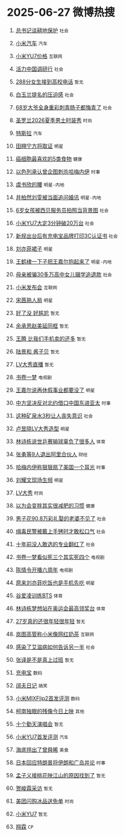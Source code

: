 # 2025-06-27 微博热搜 
1. [总书记谈耕地保护](https://m.weibo.cn/search?containerid=100103type%3D1%26t%3D10%26q%3D%23%E6%80%BB%E4%B9%A6%E8%AE%B0%E8%B0%88%E8%80%95%E5%9C%B0%E4%BF%9D%E6%8A%A4%23&stream_entry_id=51&isnewpage=1&extparam=seat%3D1%26cate%3D10103%26pos%3D0%26filter_type%3Drealtimehot%26q%3D%2523%25E6%2580%25BB%25E4%25B9%25A6%25E8%25AE%25B0%25E8%25B0%2588%25E8%2580%2595%25E5%259C%25B0%25E4%25BF%259D%25E6%258A%25A4%2523%26c_type%3D51%26stream_entry_id%3D51%26dgr%3D0%26display_time%3D1750954885%26pre_seqid%3D17509548854770160427858) `社会` 

2. [小米汽车](https://m.weibo.cn/search?containerid=100103type%3D1%26t%3D10%26q%3D%E5%B0%8F%E7%B1%B3%E6%B1%BD%E8%BD%A6&stream_entry_id=31&isnewpage=1&extparam=seat%3D1%26cate%3D5001%26stream_entry_id%3D31%26realpos%3D1%26band_rank%3D1%26pos%3D0%26c_type%3D31%26filter_type%3Drealtimehot%26q%3D%25E5%25B0%258F%25E7%25B1%25B3%25E6%25B1%25BD%25E8%25BD%25A6%26dgr%3D0%26flag%3D16%26lcate%3D5001%26display_time%3D1750954885%26pre_seqid%3D17509548854770160427858) `汽车` 

3. [小米YU7价格](https://m.weibo.cn/search?containerid=100103type%3D1%26t%3D10%26q%3D%E5%B0%8F%E7%B1%B3YU7%E4%BB%B7%E6%A0%BC&stream_entry_id=31&isnewpage=1&extparam=seat%3D1%26cate%3D5001%26stream_entry_id%3D31%26realpos%3D2%26band_rank%3D2%26pos%3D1%26c_type%3D31%26filter_type%3Drealtimehot%26q%3D%25E5%25B0%258F%25E7%25B1%25B3YU7%25E4%25BB%25B7%25E6%25A0%25BC%26dgr%3D0%26flag%3D0%26lcate%3D5001%26display_time%3D1750954885%26pre_seqid%3D17509548854770160427858) `互联网` 

4. [活力中国调研行](https://m.weibo.cn/search?containerid=100103type%3D1%26t%3D10%26q%3D%23%E6%B4%BB%E5%8A%9B%E4%B8%AD%E5%9B%BD%E8%B0%83%E7%A0%94%E8%A1%8C%23&stream_entry_id=31&isnewpage=1&extparam=seat%3D1%26cate%3D5001%26stream_entry_id%3D31%26realpos%3D3%26band_rank%3D3%26pos%3D2%26c_type%3D31%26filter_type%3Drealtimehot%26q%3D%2523%25E6%25B4%25BB%25E5%258A%259B%25E4%25B8%25AD%25E5%259B%25BD%25E8%25B0%2583%25E7%25A0%2594%25E8%25A1%258C%2523%26dgr%3D0%26flag%3D0%26lcate%3D5001%26display_time%3D1750954885%26pre_seqid%3D17509548854770160427858) `社会` 

5. [288分女生接到高校电话](https://m.weibo.cn/search?containerid=100103type%3D1%26t%3D10%26q%3D%23288%E5%88%86%E5%A5%B3%E7%94%9F%E6%8E%A5%E5%88%B0%E9%AB%98%E6%A0%A1%E7%94%B5%E8%AF%9D%23&stream_entry_id=31&isnewpage=1&extparam=seat%3D1%26cate%3D5001%26stream_entry_id%3D31%26realpos%3D4%26band_rank%3D4%26pos%3D3%26c_type%3D31%26filter_type%3Drealtimehot%26q%3D%2523288%25E5%2588%2586%25E5%25A5%25B3%25E7%2594%259F%25E6%258E%25A5%25E5%2588%25B0%25E9%25AB%2598%25E6%25A0%25A1%25E7%2594%25B5%25E8%25AF%259D%2523%26dgr%3D0%26flag%3D0%26lcate%3D5001%26display_time%3D1750954885%26pre_seqid%3D17509548854770160427858) `暂无` 

6. [白玉兰提名的压迫感](https://m.weibo.cn/search?containerid=100103type%3D1%26t%3D10%26q%3D%23%E7%99%BD%E7%8E%89%E5%85%B0%E6%8F%90%E5%90%8D%E7%9A%84%E5%8E%8B%E8%BF%AB%E6%84%9F%23&stream_entry_id=31&isnewpage=1&extparam=seat%3D1%26cate%3D5001%26stream_entry_id%3D31%26realpos%3D5%26band_rank%3D5%26pos%3D4%26c_type%3D31%26filter_type%3Drealtimehot%26q%3D%2523%25E7%2599%25BD%25E7%258E%2589%25E5%2585%25B0%25E6%258F%2590%25E5%2590%258D%25E7%259A%2584%25E5%258E%258B%25E8%25BF%25AB%25E6%2584%259F%2523%26dgr%3D0%26flag%3D1%26lcate%3D5001%26display_time%3D1750954885%26pre_seqid%3D17509548854770160427858) `社会` 

7. [68岁大爷全身重彩刺青肠子都悔青了](https://m.weibo.cn/search?containerid=100103type%3D1%26t%3D10%26q%3D%2368%E5%B2%81%E5%A4%A7%E7%88%B7%E5%85%A8%E8%BA%AB%E9%87%8D%E5%BD%A9%E5%88%BA%E9%9D%92%E8%82%A0%E5%AD%90%E9%83%BD%E6%82%94%E9%9D%92%E4%BA%86%23&stream_entry_id=31&isnewpage=1&extparam=seat%3D1%26cate%3D5001%26stream_entry_id%3D31%26realpos%3D6%26band_rank%3D6%26pos%3D5%26c_type%3D31%26filter_type%3Drealtimehot%26q%3D%252368%25E5%25B2%2581%25E5%25A4%25A7%25E7%2588%25B7%25E5%2585%25A8%25E8%25BA%25AB%25E9%2587%258D%25E5%25BD%25A9%25E5%2588%25BA%25E9%259D%2592%25E8%2582%25A0%25E5%25AD%2590%25E9%2583%25BD%25E6%2582%2594%25E9%259D%2592%25E4%25BA%2586%2523%26dgr%3D0%26flag%3D1%26lcate%3D5001%26display_time%3D1750954885%26pre_seqid%3D17509548854770160427858) `社会` 

8. [圣罗兰2026夏季男士时装秀](https://m.weibo.cn/search?containerid=100103type%3D1%26t%3D296%26q%3D%23%E6%B2%B7%E9%92%B8%E5%9C%A3%E7%AE%A9%E9%98%91%23&hide_search_bar=1&replace_title=+) `时尚` 

9. [特斯拉](https://m.weibo.cn/search?containerid=100103type%3D1%26t%3D10%26q%3D%E7%89%B9%E6%96%AF%E6%8B%89&stream_entry_id=31&isnewpage=1&extparam=seat%3D1%26cate%3D5001%26stream_entry_id%3D31%26realpos%3D7%26band_rank%3D7%26pos%3D7%26c_type%3D31%26filter_type%3Drealtimehot%26q%3D%25E7%2589%25B9%25E6%2596%25AF%25E6%258B%2589%26dgr%3D0%26flag%3D2%26lcate%3D5001%26display_time%3D1750954885%26pre_seqid%3D17509548854770160427858) `汽车` 

10. [田栩宁方将取证](https://m.weibo.cn/search?containerid=100103type%3D1%26t%3D10%26q%3D%23%E7%94%B0%E6%A0%A9%E5%AE%81%E6%96%B9%E5%B0%86%E5%8F%96%E8%AF%81%23&stream_entry_id=31&isnewpage=1&extparam=seat%3D1%26cate%3D5001%26stream_entry_id%3D31%26realpos%3D8%26band_rank%3D8%26pos%3D8%26c_type%3D31%26filter_type%3Drealtimehot%26q%3D%2523%25E7%2594%25B0%25E6%25A0%25A9%25E5%25AE%2581%25E6%2596%25B9%25E5%25B0%2586%25E5%258F%2596%25E8%25AF%2581%2523%26dgr%3D0%26flag%3D16%26lcate%3D5001%26display_time%3D1750954885%26pre_seqid%3D17509548854770160427858) `明星` 

11. [癌细胞最喜欢的5类食物](https://m.weibo.cn/search?containerid=100103type%3D1%26t%3D10%26q%3D%23%E7%99%8C%E7%BB%86%E8%83%9E%E6%9C%80%E5%96%9C%E6%AC%A2%E7%9A%845%E7%B1%BB%E9%A3%9F%E7%89%A9%23&stream_entry_id=31&isnewpage=1&extparam=seat%3D1%26cate%3D5001%26stream_entry_id%3D31%26realpos%3D9%26band_rank%3D9%26pos%3D9%26c_type%3D31%26filter_type%3Drealtimehot%26q%3D%2523%25E7%2599%258C%25E7%25BB%2586%25E8%2583%259E%25E6%259C%2580%25E5%2596%259C%25E6%25AC%25A2%25E7%259A%25845%25E7%25B1%25BB%25E9%25A3%259F%25E7%2589%25A9%2523%26dgr%3D0%26flag%3D0%26lcate%3D5001%26display_time%3D1750954885%26pre_seqid%3D17509548854770160427858) `健康` 

12. [以色列承认曾企图刺杀哈梅内伊](https://m.weibo.cn/search?containerid=100103type%3D1%26t%3D10%26q%3D%23%E4%BB%A5%E8%89%B2%E5%88%97%E6%89%BF%E8%AE%A4%E6%9B%BE%E4%BC%81%E5%9B%BE%E5%88%BA%E6%9D%80%E5%93%88%E6%A2%85%E5%86%85%E4%BC%8A%23&stream_entry_id=31&isnewpage=1&extparam=seat%3D1%26cate%3D5001%26stream_entry_id%3D31%26realpos%3D10%26band_rank%3D10%26pos%3D10%26c_type%3D31%26filter_type%3Drealtimehot%26q%3D%2523%25E4%25BB%25A5%25E8%2589%25B2%25E5%2588%2597%25E6%2589%25BF%25E8%25AE%25A4%25E6%259B%25BE%25E4%25BC%2581%25E5%259B%25BE%25E5%2588%25BA%25E6%259D%2580%25E5%2593%2588%25E6%25A2%2585%25E5%2586%2585%25E4%25BC%258A%2523%26dgr%3D0%26flag%3D1%26lcate%3D5001%26display_time%3D1750954885%26pre_seqid%3D17509548854770160427858) `时事` 

13. [虞书欣的腰](https://m.weibo.cn/search?containerid=100103type%3D1%26t%3D10%26q%3D%E8%99%9E%E4%B9%A6%E6%AC%A3%E7%9A%84%E8%85%B0&stream_entry_id=31&isnewpage=1&extparam=seat%3D1%26cate%3D5001%26stream_entry_id%3D31%26realpos%3D11%26band_rank%3D11%26pos%3D11%26c_type%3D31%26filter_type%3Drealtimehot%26q%3D%25E8%2599%259E%25E4%25B9%25A6%25E6%25AC%25A3%25E7%259A%2584%25E8%2585%25B0%26dgr%3D0%26flag%3D2%26lcate%3D5001%26display_time%3D1750954885%26pre_seqid%3D17509548854770160427858) `明星-内地` 

14. [井柏然刘雯被当面追问婚讯](https://m.weibo.cn/search?containerid=100103type%3D1%26t%3D10%26q%3D%23%E4%BA%95%E6%9F%8F%E7%84%B6%E5%88%98%E9%9B%AF%E8%A2%AB%E5%BD%93%E9%9D%A2%E8%BF%BD%E9%97%AE%E5%A9%9A%E8%AE%AF%23&stream_entry_id=31&isnewpage=1&extparam=seat%3D1%26cate%3D5001%26stream_entry_id%3D31%26realpos%3D12%26band_rank%3D12%26pos%3D12%26c_type%3D31%26filter_type%3Drealtimehot%26q%3D%2523%25E4%25BA%2595%25E6%259F%258F%25E7%2584%25B6%25E5%2588%2598%25E9%259B%25AF%25E8%25A2%25AB%25E5%25BD%2593%25E9%259D%25A2%25E8%25BF%25BD%25E9%2597%25AE%25E5%25A9%259A%25E8%25AE%25AF%2523%26dgr%3D0%26flag%3D1%26lcate%3D5001%26display_time%3D1750954885%26pre_seqid%3D17509548854770160427858) `明星-内地` 

15. [6岁女孩被西贝服务员拍照当背景图](https://m.weibo.cn/search?containerid=100103type%3D1%26t%3D10%26q%3D%236%E5%B2%81%E5%A5%B3%E5%AD%A9%E8%A2%AB%E8%A5%BF%E8%B4%9D%E6%9C%8D%E5%8A%A1%E5%91%98%E6%8B%8D%E7%85%A7%E5%BD%93%E8%83%8C%E6%99%AF%E5%9B%BE%23&stream_entry_id=31&isnewpage=1&extparam=seat%3D1%26cate%3D5001%26stream_entry_id%3D31%26realpos%3D13%26band_rank%3D13%26pos%3D13%26c_type%3D31%26filter_type%3Drealtimehot%26q%3D%25236%25E5%25B2%2581%25E5%25A5%25B3%25E5%25AD%25A9%25E8%25A2%25AB%25E8%25A5%25BF%25E8%25B4%259D%25E6%259C%258D%25E5%258A%25A1%25E5%2591%2598%25E6%258B%258D%25E7%2585%25A7%25E5%25BD%2593%25E8%2583%258C%25E6%2599%25AF%25E5%259B%25BE%2523%26dgr%3D0%26flag%3D1%26lcate%3D5001%26display_time%3D1750954885%26pre_seqid%3D17509548854770160427858) `社会` 

16. [小米YU7大定3分钟破20万台](https://m.weibo.cn/search?containerid=100103type%3D1%26t%3D10%26q%3D%23%E5%B0%8F%E7%B1%B3YU7%E5%A4%A7%E5%AE%9A3%E5%88%86%E9%92%9F%E7%A0%B420%E4%B8%87%E5%8F%B0%23&stream_entry_id=31&isnewpage=1&extparam=seat%3D1%26cate%3D5001%26stream_entry_id%3D31%26realpos%3D14%26band_rank%3D14%26pos%3D14%26c_type%3D31%26filter_type%3Drealtimehot%26q%3D%2523%25E5%25B0%258F%25E7%25B1%25B3YU7%25E5%25A4%25A7%25E5%25AE%259A3%25E5%2588%2586%25E9%2592%259F%25E7%25A0%25B420%25E4%25B8%2587%25E5%258F%25B0%2523%26dgr%3D0%26flag%3D1%26lcate%3D5001%26display_time%3D1750954885%26pre_seqid%3D17509548854770160427858) `社会` 

17. [新规出台后有充电宝品牌打印3C认证书](https://m.weibo.cn/search?containerid=100103type%3D1%26t%3D10%26q%3D%23%E6%96%B0%E8%A7%84%E5%87%BA%E5%8F%B0%E5%90%8E%E6%9C%89%E5%85%85%E7%94%B5%E5%AE%9D%E5%93%81%E7%89%8C%E6%89%93%E5%8D%B03C%E8%AE%A4%E8%AF%81%E4%B9%A6%23&stream_entry_id=31&isnewpage=1&extparam=seat%3D1%26cate%3D5001%26stream_entry_id%3D31%26realpos%3D15%26band_rank%3D15%26pos%3D15%26c_type%3D31%26filter_type%3Drealtimehot%26q%3D%2523%25E6%2596%25B0%25E8%25A7%2584%25E5%2587%25BA%25E5%258F%25B0%25E5%2590%258E%25E6%259C%2589%25E5%2585%2585%25E7%2594%25B5%25E5%25AE%259D%25E5%2593%2581%25E7%2589%258C%25E6%2589%2593%25E5%258D%25B03C%25E8%25AE%25A4%25E8%25AF%2581%25E4%25B9%25A6%2523%26dgr%3D0%26flag%3D1%26lcate%3D5001%26display_time%3D1750954885%26pre_seqid%3D17509548854770160427858) `社会` 

18. [刘亦菲裙子](https://m.weibo.cn/search?containerid=100103type%3D1%26t%3D10%26q%3D%E5%88%98%E4%BA%A6%E8%8F%B2%E8%A3%99%E5%AD%90&stream_entry_id=31&isnewpage=1&extparam=seat%3D1%26cate%3D5001%26stream_entry_id%3D31%26realpos%3D16%26band_rank%3D16%26pos%3D16%26c_type%3D31%26filter_type%3Drealtimehot%26q%3D%25E5%2588%2598%25E4%25BA%25A6%25E8%258F%25B2%25E8%25A3%2599%25E5%25AD%2590%26dgr%3D0%26flag%3D0%26lcate%3D5001%26display_time%3D1750954885%26pre_seqid%3D17509548854770160427858) `明星` 

19. [王鹤棣一下子把王嘉尔抱起来了](https://m.weibo.cn/search?containerid=100103type%3D1%26t%3D10%26q%3D%23%E7%8E%8B%E9%B9%A4%E6%A3%A3%E4%B8%80%E4%B8%8B%E5%AD%90%E6%8A%8A%E7%8E%8B%E5%98%89%E5%B0%94%E6%8A%B1%E8%B5%B7%E6%9D%A5%E4%BA%86%23&stream_entry_id=31&isnewpage=1&extparam=seat%3D1%26cate%3D5001%26stream_entry_id%3D31%26realpos%3D17%26band_rank%3D17%26pos%3D17%26c_type%3D31%26filter_type%3Drealtimehot%26q%3D%2523%25E7%258E%258B%25E9%25B9%25A4%25E6%25A3%25A3%25E4%25B8%2580%25E4%25B8%258B%25E5%25AD%2590%25E6%258A%258A%25E7%258E%258B%25E5%2598%2589%25E5%25B0%2594%25E6%258A%25B1%25E8%25B5%25B7%25E6%259D%25A5%25E4%25BA%2586%2523%26dgr%3D0%26flag%3D0%26lcate%3D5001%26display_time%3D1750954885%26pre_seqid%3D17509548854770160427858) `明星-内地` 

20. [母亲被骗30多万高中女儿辍学追退款](https://m.weibo.cn/search?containerid=100103type%3D1%26t%3D10%26q%3D%23%E6%AF%8D%E4%BA%B2%E8%A2%AB%E9%AA%9730%E5%A4%9A%E4%B8%87%E9%AB%98%E4%B8%AD%E5%A5%B3%E5%84%BF%E8%BE%8D%E5%AD%A6%E8%BF%BD%E9%80%80%E6%AC%BE%23&stream_entry_id=31&isnewpage=1&extparam=seat%3D1%26cate%3D5001%26stream_entry_id%3D31%26realpos%3D18%26band_rank%3D18%26pos%3D18%26c_type%3D31%26filter_type%3Drealtimehot%26q%3D%2523%25E6%25AF%258D%25E4%25BA%25B2%25E8%25A2%25AB%25E9%25AA%259730%25E5%25A4%259A%25E4%25B8%2587%25E9%25AB%2598%25E4%25B8%25AD%25E5%25A5%25B3%25E5%2584%25BF%25E8%25BE%258D%25E5%25AD%25A6%25E8%25BF%25BD%25E9%2580%2580%25E6%25AC%25BE%2523%26dgr%3D0%26flag%3D1%26lcate%3D5001%26display_time%3D1750954885%26pre_seqid%3D17509548854770160427858) `社会` 

21. [小米发布会](https://m.weibo.cn/search?containerid=100103type%3D1%26t%3D10%26q%3D%23%E5%B0%8F%E7%B1%B3%E5%8F%91%E5%B8%83%E4%BC%9A%23&stream_entry_id=31&isnewpage=1&extparam=seat%3D1%26cate%3D5001%26stream_entry_id%3D31%26realpos%3D19%26band_rank%3D19%26pos%3D19%26c_type%3D31%26filter_type%3Drealtimehot%26q%3D%2523%25E5%25B0%258F%25E7%25B1%25B3%25E5%258F%2591%25E5%25B8%2583%25E4%25BC%259A%2523%26dgr%3D0%26flag%3D0%26lcate%3D5001%26display_time%3D1750954885%26pre_seqid%3D17509548854770160427858) `互联网` 

22. [宋茜熟人局](https://m.weibo.cn/search?containerid=100103type%3D1%26t%3D10%26q%3D%23%E5%AE%8B%E8%8C%9C%E7%86%9F%E4%BA%BA%E5%B1%80%23&stream_entry_id=31&isnewpage=1&extparam=seat%3D1%26cate%3D5001%26stream_entry_id%3D31%26realpos%3D20%26band_rank%3D20%26pos%3D20%26c_type%3D31%26filter_type%3Drealtimehot%26q%3D%2523%25E5%25AE%258B%25E8%258C%259C%25E7%2586%259F%25E4%25BA%25BA%25E5%25B1%2580%2523%26dgr%3D0%26flag%3D1%26lcate%3D5001%26display_time%3D1750954885%26pre_seqid%3D17509548854770160427858) `明星` 

23. [好了没 好尴尬](https://m.weibo.cn/search?containerid=100103type%3D1%26t%3D10%26q%3D%E5%A5%BD%E4%BA%86%E6%B2%A1+%E5%A5%BD%E5%B0%B4%E5%B0%AC&stream_entry_id=31&isnewpage=1&extparam=seat%3D1%26cate%3D5001%26stream_entry_id%3D31%26realpos%3D21%26band_rank%3D21%26pos%3D21%26c_type%3D31%26filter_type%3Drealtimehot%26q%3D%25E5%25A5%25BD%25E4%25BA%2586%25E6%25B2%25A1%2520%25E5%25A5%25BD%25E5%25B0%25B4%25E5%25B0%25AC%26dgr%3D0%26flag%3D2%26lcate%3D5001%26display_time%3D1750954885%26pre_seqid%3D17509548854770160427858) `暂无` 

24. [余承恩赵美延同框](https://m.weibo.cn/search?containerid=100103type%3D1%26t%3D10%26q%3D%23%E4%BD%99%E6%89%BF%E6%81%A9%E8%B5%B5%E7%BE%8E%E5%BB%B6%E5%90%8C%E6%A1%86%23&stream_entry_id=31&isnewpage=1&extparam=seat%3D1%26cate%3D5001%26stream_entry_id%3D31%26realpos%3D22%26band_rank%3D22%26pos%3D22%26c_type%3D31%26filter_type%3Drealtimehot%26q%3D%2523%25E4%25BD%2599%25E6%2589%25BF%25E6%2581%25A9%25E8%25B5%25B5%25E7%25BE%258E%25E5%25BB%25B6%25E5%2590%258C%25E6%25A1%2586%2523%26dgr%3D0%26flag%3D1%26lcate%3D5001%26display_time%3D1750954885%26pre_seqid%3D17509548854770160427858) `暂无` 

25. [王腾 比我们手机卖的还多](https://m.weibo.cn/search?containerid=100103type%3D1%26t%3D10%26q%3D%E7%8E%8B%E8%85%BE+%E6%AF%94%E6%88%91%E4%BB%AC%E6%89%8B%E6%9C%BA%E5%8D%96%E7%9A%84%E8%BF%98%E5%A4%9A&stream_entry_id=31&isnewpage=1&extparam=seat%3D1%26cate%3D5001%26stream_entry_id%3D31%26realpos%3D23%26band_rank%3D23%26pos%3D23%26c_type%3D31%26filter_type%3Drealtimehot%26q%3D%25E7%258E%258B%25E8%2585%25BE%2520%25E6%25AF%2594%25E6%2588%2591%25E4%25BB%25AC%25E6%2589%258B%25E6%259C%25BA%25E5%258D%2596%25E7%259A%2584%25E8%25BF%2598%25E5%25A4%259A%26dgr%3D0%26flag%3D1%26lcate%3D5001%26display_time%3D1750954885%26pre_seqid%3D17509548854770160427858) `暂无` 

26. [陆景和 酱子贝](https://m.weibo.cn/search?containerid=100103type%3D1%26t%3D10%26q%3D%E9%99%86%E6%99%AF%E5%92%8C+%E9%85%B1%E5%AD%90%E8%B4%9D&stream_entry_id=31&isnewpage=1&extparam=seat%3D1%26cate%3D5001%26stream_entry_id%3D31%26realpos%3D24%26band_rank%3D24%26pos%3D24%26c_type%3D31%26filter_type%3Drealtimehot%26q%3D%25E9%2599%2586%25E6%2599%25AF%25E5%2592%258C%2520%25E9%2585%25B1%25E5%25AD%2590%25E8%25B4%259D%26dgr%3D0%26flag%3D0%26lcate%3D5001%26display_time%3D1750954885%26pre_seqid%3D17509548854770160427858) `暂无` 

27. [LV大秀直播](https://m.weibo.cn/search?containerid=100103type%3D1%26t%3D10%26q%3DLV%E5%A4%A7%E7%A7%80%E7%9B%B4%E6%92%AD&stream_entry_id=31&isnewpage=1&extparam=seat%3D1%26cate%3D5001%26stream_entry_id%3D31%26realpos%3D25%26band_rank%3D25%26pos%3D25%26c_type%3D31%26filter_type%3Drealtimehot%26q%3DLV%25E5%25A4%25A7%25E7%25A7%2580%25E7%259B%25B4%25E6%2592%25AD%26dgr%3D0%26flag%3D0%26lcate%3D5001%26display_time%3D1750954885%26pre_seqid%3D17509548854770160427858) `暂无` 

28. [书卷一梦](https://m.weibo.cn/search?containerid=100103type%3D1%26t%3D10%26q%3D%E4%B9%A6%E5%8D%B7%E4%B8%80%E6%A2%A6&stream_entry_id=31&isnewpage=1&extparam=seat%3D1%26cate%3D5001%26stream_entry_id%3D31%26realpos%3D26%26band_rank%3D26%26pos%3D26%26c_type%3D31%26filter_type%3Drealtimehot%26q%3D%25E4%25B9%25A6%25E5%258D%25B7%25E4%25B8%2580%25E6%25A2%25A6%26dgr%3D0%26flag%3D0%26lcate%3D5001%26display_time%3D1750954885%26pre_seqid%3D17509548854770160427858) `电视剧` 

29. [王嘉尔说再休假事业都要没了](https://m.weibo.cn/search?containerid=100103type%3D1%26t%3D10%26q%3D%23%E7%8E%8B%E5%98%89%E5%B0%94%E8%AF%B4%E5%86%8D%E4%BC%91%E5%81%87%E4%BA%8B%E4%B8%9A%E9%83%BD%E8%A6%81%E6%B2%A1%E4%BA%86%23&stream_entry_id=31&isnewpage=1&extparam=seat%3D1%26cate%3D5001%26stream_entry_id%3D31%26realpos%3D27%26band_rank%3D27%26pos%3D27%26c_type%3D31%26filter_type%3Drealtimehot%26q%3D%2523%25E7%258E%258B%25E5%2598%2589%25E5%25B0%2594%25E8%25AF%25B4%25E5%2586%258D%25E4%25BC%2591%25E5%2581%2587%25E4%25BA%258B%25E4%25B8%259A%25E9%2583%25BD%25E8%25A6%2581%25E6%25B2%25A1%25E4%25BA%2586%2523%26dgr%3D0%26flag%3D1%26lcate%3D5001%26display_time%3D1750954885%26pre_seqid%3D17509548854770160427858) `明星` 

30. [中方坚决反对北约借口中国东进亚太](https://m.weibo.cn/search?containerid=100103type%3D1%26t%3D10%26q%3D%23%E4%B8%AD%E6%96%B9%E5%9D%9A%E5%86%B3%E5%8F%8D%E5%AF%B9%E5%8C%97%E7%BA%A6%E5%80%9F%E5%8F%A3%E4%B8%AD%E5%9B%BD%E4%B8%9C%E8%BF%9B%E4%BA%9A%E5%A4%AA%23&stream_entry_id=31&isnewpage=1&extparam=seat%3D1%26cate%3D5001%26stream_entry_id%3D31%26realpos%3D28%26band_rank%3D28%26pos%3D28%26c_type%3D31%26filter_type%3Drealtimehot%26q%3D%2523%25E4%25B8%25AD%25E6%2596%25B9%25E5%259D%259A%25E5%2586%25B3%25E5%258F%258D%25E5%25AF%25B9%25E5%258C%2597%25E7%25BA%25A6%25E5%2580%259F%25E5%258F%25A3%25E4%25B8%25AD%25E5%259B%25BD%25E4%25B8%259C%25E8%25BF%259B%25E4%25BA%259A%25E5%25A4%25AA%2523%26dgr%3D0%26flag%3D1%26lcate%3D5001%26display_time%3D1750954885%26pre_seqid%3D17509548854770160427858) `时事` 

31. [这种矿泉水3秒让人丧失意识](https://m.weibo.cn/search?containerid=100103type%3D1%26t%3D10%26q%3D%23%E8%BF%99%E7%A7%8D%E7%9F%BF%E6%B3%89%E6%B0%B43%E7%A7%92%E8%AE%A9%E4%BA%BA%E4%B8%A7%E5%A4%B1%E6%84%8F%E8%AF%86%23&stream_entry_id=31&isnewpage=1&extparam=seat%3D1%26cate%3D5001%26stream_entry_id%3D31%26realpos%3D29%26band_rank%3D29%26pos%3D29%26c_type%3D31%26filter_type%3Drealtimehot%26q%3D%2523%25E8%25BF%2599%25E7%25A7%258D%25E7%259F%25BF%25E6%25B3%2589%25E6%25B0%25B43%25E7%25A7%2592%25E8%25AE%25A9%25E4%25BA%25BA%25E4%25B8%25A7%25E5%25A4%25B1%25E6%2584%258F%25E8%25AF%2586%2523%26dgr%3D0%26flag%3D1%26lcate%3D5001%26display_time%3D1750954885%26pre_seqid%3D17509548854770160427858) `社会` 

32. [卢昱晓LV大秀造型](https://m.weibo.cn/search?containerid=100103type%3D1%26t%3D10%26q%3D%23%E5%8D%A2%E6%98%B1%E6%99%93LV%E5%A4%A7%E7%A7%80%E9%80%A0%E5%9E%8B%23&stream_entry_id=31&isnewpage=1&extparam=seat%3D1%26cate%3D5001%26stream_entry_id%3D31%26realpos%3D30%26band_rank%3D30%26pos%3D30%26c_type%3D31%26filter_type%3Drealtimehot%26q%3D%2523%25E5%258D%25A2%25E6%2598%25B1%25E6%2599%2593LV%25E5%25A4%25A7%25E7%25A7%2580%25E9%2580%25A0%25E5%259E%258B%2523%26dgr%3D0%26flag%3D1%26lcate%3D5001%26display_time%3D1750954885%26pre_seqid%3D17509548854770160427858) `明星` 

33. [林诗栋说世乒赛输球辜负了很多人](https://m.weibo.cn/search?containerid=100103type%3D1%26t%3D10%26q%3D%23%E6%9E%97%E8%AF%97%E6%A0%8B%E8%AF%B4%E4%B8%96%E4%B9%92%E8%B5%9B%E8%BE%93%E7%90%83%E8%BE%9C%E8%B4%9F%E4%BA%86%E5%BE%88%E5%A4%9A%E4%BA%BA%23&stream_entry_id=31&isnewpage=1&extparam=seat%3D1%26cate%3D5001%26stream_entry_id%3D31%26realpos%3D31%26band_rank%3D31%26pos%3D31%26c_type%3D31%26filter_type%3Drealtimehot%26q%3D%2523%25E6%259E%2597%25E8%25AF%2597%25E6%25A0%258B%25E8%25AF%25B4%25E4%25B8%2596%25E4%25B9%2592%25E8%25B5%259B%25E8%25BE%2593%25E7%2590%2583%25E8%25BE%259C%25E8%25B4%259F%25E4%25BA%2586%25E5%25BE%2588%25E5%25A4%259A%25E4%25BA%25BA%2523%26dgr%3D0%26flag%3D0%26lcate%3D5001%26display_time%3D1750954885%26pre_seqid%3D17509548854770160427858) `体育` 

34. [张勇等9人退出阿里合伙人](https://m.weibo.cn/search?containerid=100103type%3D1%26t%3D10%26q%3D%23%E5%BC%A0%E5%8B%87%E7%AD%899%E4%BA%BA%E9%80%80%E5%87%BA%E9%98%BF%E9%87%8C%E5%90%88%E4%BC%99%E4%BA%BA%23&stream_entry_id=31&isnewpage=1&extparam=seat%3D1%26cate%3D5001%26stream_entry_id%3D31%26realpos%3D32%26band_rank%3D32%26pos%3D32%26c_type%3D31%26filter_type%3Drealtimehot%26q%3D%2523%25E5%25BC%25A0%25E5%258B%2587%25E7%25AD%25899%25E4%25BA%25BA%25E9%2580%2580%25E5%2587%25BA%25E9%2598%25BF%25E9%2587%258C%25E5%2590%2588%25E4%25BC%2599%25E4%25BA%25BA%2523%26dgr%3D0%26flag%3D1%26lcate%3D5001%26display_time%3D1750954885%26pre_seqid%3D17509548854770160427858) `财经` 

35. [哈梅内伊称狠狠扇了美国一个耳光](https://m.weibo.cn/search?containerid=100103type%3D1%26t%3D10%26q%3D%23%E5%93%88%E6%A2%85%E5%86%85%E4%BC%8A%E7%A7%B0%E7%8B%A0%E7%8B%A0%E6%89%87%E4%BA%86%E7%BE%8E%E5%9B%BD%E4%B8%80%E4%B8%AA%E8%80%B3%E5%85%89%23&stream_entry_id=31&isnewpage=1&extparam=seat%3D1%26cate%3D5001%26stream_entry_id%3D31%26realpos%3D33%26band_rank%3D33%26pos%3D33%26c_type%3D31%26filter_type%3Drealtimehot%26q%3D%2523%25E5%2593%2588%25E6%25A2%2585%25E5%2586%2585%25E4%25BC%258A%25E7%25A7%25B0%25E7%258B%25A0%25E7%258B%25A0%25E6%2589%2587%25E4%25BA%2586%25E7%25BE%258E%25E5%259B%25BD%25E4%25B8%2580%25E4%25B8%25AA%25E8%2580%25B3%25E5%2585%2589%2523%26dgr%3D0%26flag%3D1%26lcate%3D5001%26display_time%3D1750954885%26pre_seqid%3D17509548854770160427858) `时事` 

36. [刘耀文现场生频](https://m.weibo.cn/search?containerid=100103type%3D1%26t%3D10%26q%3D%23%E5%88%98%E8%80%80%E6%96%87%E7%8E%B0%E5%9C%BA%E7%94%9F%E9%A2%91%23&stream_entry_id=31&isnewpage=1&extparam=seat%3D1%26cate%3D5001%26stream_entry_id%3D31%26realpos%3D34%26band_rank%3D34%26pos%3D34%26c_type%3D31%26filter_type%3Drealtimehot%26q%3D%2523%25E5%2588%2598%25E8%2580%2580%25E6%2596%2587%25E7%258E%25B0%25E5%259C%25BA%25E7%2594%259F%25E9%25A2%2591%2523%26dgr%3D0%26flag%3D1%26lcate%3D5001%26display_time%3D1750954885%26pre_seqid%3D17509548854770160427858) `明星` 

37. [LV大秀](https://m.weibo.cn/search?containerid=100103type%3D1%26t%3D10%26q%3DLV%E5%A4%A7%E7%A7%80&stream_entry_id=31&isnewpage=1&extparam=seat%3D1%26cate%3D5001%26stream_entry_id%3D31%26realpos%3D35%26band_rank%3D35%26pos%3D35%26c_type%3D31%26filter_type%3Drealtimehot%26q%3DLV%25E5%25A4%25A7%25E7%25A7%2580%26dgr%3D0%26flag%3D0%26lcate%3D5001%26display_time%3D1750954885%26pre_seqid%3D17509548854770160427858) `时尚` 

38. [以为会变胖其实很减肥的习惯](https://m.weibo.cn/search?containerid=100103type%3D1%26t%3D10%26q%3D%23%E4%BB%A5%E4%B8%BA%E4%BC%9A%E5%8F%98%E8%83%96%E5%85%B6%E5%AE%9E%E5%BE%88%E5%87%8F%E8%82%A5%E7%9A%84%E4%B9%A0%E6%83%AF%23&stream_entry_id=31&isnewpage=1&extparam=seat%3D1%26cate%3D5001%26stream_entry_id%3D31%26realpos%3D36%26band_rank%3D36%26pos%3D36%26c_type%3D31%26filter_type%3Drealtimehot%26q%3D%2523%25E4%25BB%25A5%25E4%25B8%25BA%25E4%25BC%259A%25E5%258F%2598%25E8%2583%2596%25E5%2585%25B6%25E5%25AE%259E%25E5%25BE%2588%25E5%2587%258F%25E8%2582%25A5%25E7%259A%2584%25E4%25B9%25A0%25E6%2583%25AF%2523%26dgr%3D0%26flag%3D1%26lcate%3D5001%26display_time%3D1750954885%26pre_seqid%3D17509548854770160427858) `健康` 

39. [男子花90.8万彩礼娶的老婆不见了](https://m.weibo.cn/search?containerid=100103type%3D1%26t%3D10%26q%3D%23%E7%94%B7%E5%AD%90%E8%8A%B190.8%E4%B8%87%E5%BD%A9%E7%A4%BC%E5%A8%B6%E7%9A%84%E8%80%81%E5%A9%86%E4%B8%8D%E8%A7%81%E4%BA%86%23&stream_entry_id=31&isnewpage=1&extparam=seat%3D1%26cate%3D5001%26stream_entry_id%3D31%26realpos%3D37%26band_rank%3D37%26pos%3D37%26c_type%3D31%26filter_type%3Drealtimehot%26q%3D%2523%25E7%2594%25B7%25E5%25AD%2590%25E8%258A%25B190.8%25E4%25B8%2587%25E5%25BD%25A9%25E7%25A4%25BC%25E5%25A8%25B6%25E7%259A%2584%25E8%2580%2581%25E5%25A9%2586%25E4%25B8%258D%25E8%25A7%2581%25E4%25BA%2586%2523%26dgr%3D0%26flag%3D0%26lcate%3D5001%26display_time%3D1750954885%26pre_seqid%3D17509548854770160427858) `社会` 

40. [缉毒民警被戴上手铐时才敢松口气](https://m.weibo.cn/search?containerid=100103type%3D1%26t%3D10%26q%3D%23%E7%BC%89%E6%AF%92%E6%B0%91%E8%AD%A6%E8%A2%AB%E6%88%B4%E4%B8%8A%E6%89%8B%E9%93%90%E6%97%B6%E6%89%8D%E6%95%A2%E6%9D%BE%E5%8F%A3%E6%B0%94%23&stream_entry_id=31&isnewpage=1&extparam=seat%3D1%26cate%3D5001%26stream_entry_id%3D31%26realpos%3D38%26band_rank%3D38%26pos%3D38%26c_type%3D31%26filter_type%3Drealtimehot%26q%3D%2523%25E7%25BC%2589%25E6%25AF%2592%25E6%25B0%2591%25E8%25AD%25A6%25E8%25A2%25AB%25E6%2588%25B4%25E4%25B8%258A%25E6%2589%258B%25E9%2593%2590%25E6%2597%25B6%25E6%2589%258D%25E6%2595%25A2%25E6%259D%25BE%25E5%258F%25A3%25E6%25B0%2594%2523%26dgr%3D0%26flag%3D0%26lcate%3D5001%26display_time%3D1750954885%26pre_seqid%3D17509548854770160427858) `社会` 

41. [十年前没人敢选的专业翻红了](https://m.weibo.cn/search?containerid=100103type%3D1%26t%3D10%26q%3D%23%E5%8D%81%E5%B9%B4%E5%89%8D%E6%B2%A1%E4%BA%BA%E6%95%A2%E9%80%89%E7%9A%84%E4%B8%93%E4%B8%9A%E7%BF%BB%E7%BA%A2%E4%BA%86%23&stream_entry_id=31&isnewpage=1&extparam=seat%3D1%26cate%3D5001%26stream_entry_id%3D31%26realpos%3D39%26band_rank%3D39%26pos%3D39%26c_type%3D31%26filter_type%3Drealtimehot%26q%3D%2523%25E5%258D%2581%25E5%25B9%25B4%25E5%2589%258D%25E6%25B2%25A1%25E4%25BA%25BA%25E6%2595%25A2%25E9%2580%2589%25E7%259A%2584%25E4%25B8%2593%25E4%25B8%259A%25E7%25BF%25BB%25E7%25BA%25A2%25E4%25BA%2586%2523%26dgr%3D0%26flag%3D0%26lcate%3D5001%26display_time%3D1750954885%26pre_seqid%3D17509548854770160427858) `社会` 

42. [书卷一梦看似死三个其实死四个](https://m.weibo.cn/search?containerid=100103type%3D1%26t%3D10%26q%3D%E4%B9%A6%E5%8D%B7%E4%B8%80%E6%A2%A6%E7%9C%8B%E4%BC%BC%E6%AD%BB%E4%B8%89%E4%B8%AA%E5%85%B6%E5%AE%9E%E6%AD%BB%E5%9B%9B%E4%B8%AA&stream_entry_id=31&isnewpage=1&extparam=seat%3D1%26cate%3D5001%26stream_entry_id%3D31%26realpos%3D40%26band_rank%3D40%26pos%3D40%26c_type%3D31%26filter_type%3Drealtimehot%26q%3D%25E4%25B9%25A6%25E5%258D%25B7%25E4%25B8%2580%25E6%25A2%25A6%25E7%259C%258B%25E4%25BC%25BC%25E6%25AD%25BB%25E4%25B8%2589%25E4%25B8%25AA%25E5%2585%25B6%25E5%25AE%259E%25E6%25AD%25BB%25E5%259B%259B%25E4%25B8%25AA%26dgr%3D0%26flag%3D1%26lcate%3D5001%26display_time%3D1750954885%26pre_seqid%3D17509548854770160427858) `电视剧` 

43. [陈情令开播六周年](https://m.weibo.cn/search?containerid=100103type%3D1%26t%3D10%26q%3D%23%E9%99%88%E6%83%85%E4%BB%A4%E5%BC%80%E6%92%AD%E5%85%AD%E5%91%A8%E5%B9%B4%23&stream_entry_id=31&isnewpage=1&extparam=seat%3D1%26cate%3D5001%26stream_entry_id%3D31%26realpos%3D41%26band_rank%3D41%26pos%3D41%26c_type%3D31%26filter_type%3Drealtimehot%26q%3D%2523%25E9%2599%2588%25E6%2583%2585%25E4%25BB%25A4%25E5%25BC%2580%25E6%2592%25AD%25E5%2585%25AD%25E5%2591%25A8%25E5%25B9%25B4%2523%26dgr%3D0%26flag%3D1%26lcate%3D5001%26display_time%3D1750954885%26pre_seqid%3D17509548854770160427858) `电视剧` 

44. [原来刘亦菲吃饭也是手机先吃](https://m.weibo.cn/search?containerid=100103type%3D1%26t%3D10%26q%3D%23%E5%8E%9F%E6%9D%A5%E5%88%98%E4%BA%A6%E8%8F%B2%E5%90%83%E9%A5%AD%E4%B9%9F%E6%98%AF%E6%89%8B%E6%9C%BA%E5%85%88%E5%90%83%23&stream_entry_id=31&isnewpage=1&extparam=seat%3D1%26cate%3D5001%26stream_entry_id%3D31%26realpos%3D42%26band_rank%3D42%26pos%3D42%26c_type%3D31%26filter_type%3Drealtimehot%26q%3D%2523%25E5%258E%259F%25E6%259D%25A5%25E5%2588%2598%25E4%25BA%25A6%25E8%258F%25B2%25E5%2590%2583%25E9%25A5%25AD%25E4%25B9%259F%25E6%2598%25AF%25E6%2589%258B%25E6%259C%25BA%25E5%2585%2588%25E5%2590%2583%2523%26dgr%3D0%26flag%3D0%26lcate%3D5001%26display_time%3D1750954885%26pre_seqid%3D17509548854770160427858) `明星` 

45. [谷爱凌训练BTS](https://m.weibo.cn/search?containerid=100103type%3D1%26t%3D10%26q%3D%23%E8%B0%B7%E7%88%B1%E5%87%8C%E8%AE%AD%E7%BB%83BTS%23&stream_entry_id=31&isnewpage=1&extparam=seat%3D1%26cate%3D5001%26stream_entry_id%3D31%26realpos%3D43%26band_rank%3D43%26pos%3D43%26c_type%3D31%26filter_type%3Drealtimehot%26q%3D%2523%25E8%25B0%25B7%25E7%2588%25B1%25E5%2587%258C%25E8%25AE%25AD%25E7%25BB%2583BTS%2523%26dgr%3D0%26flag%3D0%26lcate%3D5001%26display_time%3D1750954885%26pre_seqid%3D17509548854770160427858) `体育` 

46. [林诗栋梦想站在奥运会最高领奖台](https://m.weibo.cn/search?containerid=100103type%3D1%26t%3D10%26q%3D%23%E6%9E%97%E8%AF%97%E6%A0%8B%E6%A2%A6%E6%83%B3%E7%AB%99%E5%9C%A8%E5%A5%A5%E8%BF%90%E4%BC%9A%E6%9C%80%E9%AB%98%E9%A2%86%E5%A5%96%E5%8F%B0%23&stream_entry_id=31&isnewpage=1&extparam=seat%3D1%26cate%3D5001%26stream_entry_id%3D31%26realpos%3D44%26band_rank%3D44%26pos%3D44%26c_type%3D31%26filter_type%3Drealtimehot%26q%3D%2523%25E6%259E%2597%25E8%25AF%2597%25E6%25A0%258B%25E6%25A2%25A6%25E6%2583%25B3%25E7%25AB%2599%25E5%259C%25A8%25E5%25A5%25A5%25E8%25BF%2590%25E4%25BC%259A%25E6%259C%2580%25E9%25AB%2598%25E9%25A2%2586%25E5%25A5%2596%25E5%258F%25B0%2523%26dgr%3D0%26flag%3D1%26lcate%3D5001%26display_time%3D1750954885%26pre_seqid%3D17509548854770160427858) `体育` 

47. [27岁真的还很年轻很年轻](https://m.weibo.cn/search?containerid=100103type%3D1%26t%3D10%26q%3D27%E5%B2%81%E7%9C%9F%E7%9A%84%E8%BF%98%E5%BE%88%E5%B9%B4%E8%BD%BB%E5%BE%88%E5%B9%B4%E8%BD%BB&stream_entry_id=31&isnewpage=1&extparam=seat%3D1%26cate%3D5001%26stream_entry_id%3D31%26realpos%3D45%26band_rank%3D45%26pos%3D45%26c_type%3D31%26filter_type%3Drealtimehot%26q%3D27%25E5%25B2%2581%25E7%259C%259F%25E7%259A%2584%25E8%25BF%2598%25E5%25BE%2588%25E5%25B9%25B4%25E8%25BD%25BB%25E5%25BE%2588%25E5%25B9%25B4%25E8%25BD%25BB%26dgr%3D0%26flag%3D0%26lcate%3D5001%26display_time%3D1750954885%26pre_seqid%3D17509548854770160427858) `暂无` 

48. [岚图高管称小米像网红奶茶](https://m.weibo.cn/search?containerid=100103type%3D1%26t%3D10%26q%3D%23%E5%B2%9A%E5%9B%BE%E9%AB%98%E7%AE%A1%E7%A7%B0%E5%B0%8F%E7%B1%B3%E5%83%8F%E7%BD%91%E7%BA%A2%E5%A5%B6%E8%8C%B6%23&stream_entry_id=31&isnewpage=1&extparam=seat%3D1%26cate%3D5001%26stream_entry_id%3D31%26realpos%3D46%26band_rank%3D46%26pos%3D46%26c_type%3D31%26filter_type%3Drealtimehot%26q%3D%2523%25E5%25B2%259A%25E5%259B%25BE%25E9%25AB%2598%25E7%25AE%25A1%25E7%25A7%25B0%25E5%25B0%258F%25E7%25B1%25B3%25E5%2583%258F%25E7%25BD%2591%25E7%25BA%25A2%25E5%25A5%25B6%25E8%258C%25B6%2523%26dgr%3D0%26flag%3D0%26lcate%3D5001%26display_time%3D1750954885%26pre_seqid%3D17509548854770160427858) `互联网` 

49. [感染了艾滋病如何告诉另一半](https://m.weibo.cn/search?containerid=100103type%3D1%26t%3D10%26q%3D%23%E6%84%9F%E6%9F%93%E4%BA%86%E8%89%BE%E6%BB%8B%E7%97%85%E5%A6%82%E4%BD%95%E5%91%8A%E8%AF%89%E5%8F%A6%E4%B8%80%E5%8D%8A%23&stream_entry_id=31&isnewpage=1&extparam=seat%3D1%26cate%3D5001%26stream_entry_id%3D31%26realpos%3D47%26band_rank%3D47%26pos%3D47%26c_type%3D31%26filter_type%3Drealtimehot%26q%3D%2523%25E6%2584%259F%25E6%259F%2593%25E4%25BA%2586%25E8%2589%25BE%25E6%25BB%258B%25E7%2597%2585%25E5%25A6%2582%25E4%25BD%2595%25E5%2591%258A%25E8%25AF%2589%25E5%258F%25A6%25E4%25B8%2580%25E5%258D%258A%2523%26dgr%3D0%26flag%3D1%26lcate%3D5001%26display_time%3D1750954885%26pre_seqid%3D17509548854770160427858) `社会` 

50. [张译是不是真上过班](https://m.weibo.cn/search?containerid=100103type%3D1%26t%3D10%26q%3D%E5%BC%A0%E8%AF%91%E6%98%AF%E4%B8%8D%E6%98%AF%E7%9C%9F%E4%B8%8A%E8%BF%87%E7%8F%AD&stream_entry_id=31&isnewpage=1&extparam=seat%3D1%26cate%3D5001%26stream_entry_id%3D31%26realpos%3D48%26band_rank%3D48%26pos%3D48%26c_type%3D31%26filter_type%3Drealtimehot%26q%3D%25E5%25BC%25A0%25E8%25AF%2591%25E6%2598%25AF%25E4%25B8%258D%25E6%2598%25AF%25E7%259C%259F%25E4%25B8%258A%25E8%25BF%2587%25E7%258F%25AD%26dgr%3D0%26flag%3D0%26lcate%3D5001%26display_time%3D1750954885%26pre_seqid%3D17509548854770160427858) `暂无` 

51. [充电宝](https://m.weibo.cn/search?containerid=100103type%3D1%26t%3D10%26q%3D%E5%85%85%E7%94%B5%E5%AE%9D&stream_entry_id=31&isnewpage=1&extparam=seat%3D1%26cate%3D5001%26stream_entry_id%3D31%26realpos%3D49%26band_rank%3D49%26pos%3D49%26c_type%3D31%26filter_type%3Drealtimehot%26q%3D%25E5%2585%2585%25E7%2594%25B5%25E5%25AE%259D%26dgr%3D0%26flag%3D0%26lcate%3D5001%26display_time%3D1750954885%26pre_seqid%3D17509548854770160427858) `数码` 

52. [阔夫日记](https://m.weibo.cn/search?containerid=100103type%3D1%26t%3D10%26q%3D%E9%98%94%E5%A4%AB%E6%97%A5%E8%AE%B0&stream_entry_id=31&isnewpage=1&extparam=seat%3D1%26cate%3D5001%26stream_entry_id%3D31%26realpos%3D50%26band_rank%3D50%26pos%3D50%26c_type%3D31%26filter_type%3Drealtimehot%26q%3D%25E9%2598%2594%25E5%25A4%25AB%25E6%2597%25A5%25E8%25AE%25B0%26dgr%3D0%26flag%3D1%26lcate%3D5001%26display_time%3D1750954885%26pre_seqid%3D17509548854770160427858) `搞笑` 

53. [小米MIXFlip2首发评测](https://m.weibo.cn/search?containerid=100103type%3D1%26t%3D10%26q%3D%23%E5%B0%8F%E7%B1%B3MIXFlip2%E9%A6%96%E5%8F%91%E8%AF%84%E6%B5%8B%23&stream_entry_id=31&isnewpage=1&extparam=seat%3D1%26q%3D%2523%25E5%25B0%258F%25E7%25B1%25B3MIXFlip2%25E9%25A6%2596%25E5%258F%2591%25E8%25AF%2584%25E6%25B5%258B%2523%26c_type%3D31%26dgr%3D0%26stream_entry_id%3D31%26cate%3D5001%26lcate%3D5001%26topic_ad%3D1%26is_ad_pos%3D1%26adid%3D291791%26pos%3D3%26filter_type%3Drealtimehot%26band_rank%3D4%26display_time%3D1750954828%26pre_seqid%3D17509548282160160677656) `数码` 

54. [柯南独眼的残像今日上映](https://m.weibo.cn/search?containerid=100103type%3D1%26t%3D10%26q%3D%23%E6%9F%AF%E5%8D%97%E7%8B%AC%E7%9C%BC%E7%9A%84%E6%AE%8B%E5%83%8F%E4%BB%8A%E6%97%A5%E4%B8%8A%E6%98%A0%23&stream_entry_id=31&isnewpage=1&extparam=seat%3D1%26q%3D%2523%25E6%259F%25AF%25E5%258D%2597%25E7%258B%25AC%25E7%259C%25BC%25E7%259A%2584%25E6%25AE%258B%25E5%2583%258F%25E4%25BB%258A%25E6%2597%25A5%25E4%25B8%258A%25E6%2598%25A0%2523%26c_type%3D31%26dgr%3D0%26stream_entry_id%3D31%26cate%3D5001%26lcate%3D5001%26topic_ad%3D1%26is_ad_pos%3D1%26adid%3D291812%26pos%3D7%26filter_type%3Drealtimehot%26band_rank%3D7%26display_time%3D1750954828%26pre_seqid%3D17509548282160160677656) `其他` 

55. [十个勤天演唱会](https://m.weibo.cn/search?containerid=100103type%3D1%26t%3D10%26q%3D%23%E5%8D%81%E4%B8%AA%E5%8B%A4%E5%A4%A9%E6%BC%94%E5%94%B1%E4%BC%9A%23&stream_entry_id=31&isnewpage=1&extparam=seat%3D1%26q%3D%2523%25E5%258D%2581%25E4%25B8%25AA%25E5%258B%25A4%25E5%25A4%25A9%25E6%25BC%2594%25E5%2594%25B1%25E4%25BC%259A%2523%26c_type%3D31%26dgr%3D0%26stream_entry_id%3D31%26cate%3D5001%26flag%3D1%26lcate%3D5001%26band_rank%3D49%26realpos%3D49%26pos%3D50%26filter_type%3Drealtimehot%26display_time%3D1750954828%26pre_seqid%3D17509548282160160677656) `暂无` 

56. [小米YU7首发评测](https://m.weibo.cn/search?containerid=100103type%3D1%26t%3D10%26q%3D%23%E5%B0%8F%E7%B1%B3YU7%E9%A6%96%E5%8F%91%E8%AF%84%E6%B5%8B%23&stream_entry_id=31&isnewpage=1&extparam=seat%3D1%26filter_type%3Drealtimehot%26pos%3D3%26topic_ad%3D1%26cate%3D5001%26band_rank%3D4%26c_type%3D31%26lcate%3D5001%26stream_entry_id%3D31%26is_ad_pos%3D1%26dgr%3D0%26adid%3D292069%26q%3D%2523%25E5%25B0%258F%25E7%25B1%25B3YU7%25E9%25A6%2596%25E5%258F%2591%25E8%25AF%2584%25E6%25B5%258B%2523%26display_time%3D1750954770%26pre_seqid%3D17509547704740161849746) `汽车` 

57. [海底捞出了曾舜晞](https://m.weibo.cn/search?containerid=100103type%3D1%26t%3D10%26q%3D%23%E6%B5%B7%E5%BA%95%E6%8D%9E%E5%87%BA%E4%BA%86%E6%9B%BE%E8%88%9C%E6%99%9E%23&stream_entry_id=31&isnewpage=1&extparam=seat%3D1%26filter_type%3Drealtimehot%26pos%3D7%26topic_ad%3D1%26cate%3D5001%26band_rank%3D7%26c_type%3D31%26lcate%3D5001%26stream_entry_id%3D31%26is_ad_pos%3D1%26dgr%3D0%26adid%3D292016%26q%3D%2523%25E6%25B5%25B7%25E5%25BA%2595%25E6%258D%259E%25E5%2587%25BA%25E4%25BA%2586%25E6%259B%25BE%25E8%2588%259C%25E6%2599%259E%2523%26display_time%3D1750954770%26pre_seqid%3D17509547704740161849746) `美食` 

58. [日本回应特朗普将伊朗和广岛并论](https://m.weibo.cn/search?containerid=100103type%3D1%26t%3D10%26q%3D%23%E6%97%A5%E6%9C%AC%E5%9B%9E%E5%BA%94%E7%89%B9%E6%9C%97%E6%99%AE%E5%B0%86%E4%BC%8A%E6%9C%97%E5%92%8C%E5%B9%BF%E5%B2%9B%E5%B9%B6%E8%AE%BA%23&stream_entry_id=31&isnewpage=1&extparam=seat%3D1%26c_type%3D31%26cate%3D5001%26flag%3D0%26lcate%3D5001%26stream_entry_id%3D31%26band_rank%3D48%26q%3D%2523%25E6%2597%25A5%25E6%259C%25AC%25E5%259B%259E%25E5%25BA%2594%25E7%2589%25B9%25E6%259C%2597%25E6%2599%25AE%25E5%25B0%2586%25E4%25BC%258A%25E6%259C%2597%25E5%2592%258C%25E5%25B9%25BF%25E5%25B2%259B%25E5%25B9%25B6%25E8%25AE%25BA%2523%26dgr%3D0%26pos%3D48%26realpos%3D48%26filter_type%3Drealtimehot%26display_time%3D1750954712%26pre_seqid%3D175095471205201602551101) `时事` 

59. [孟子义接桃花映江山的原因找到了](https://m.weibo.cn/search?containerid=100103type%3D1%26t%3D10%26q%3D%E5%AD%9F%E5%AD%90%E4%B9%89%E6%8E%A5%E6%A1%83%E8%8A%B1%E6%98%A0%E6%B1%9F%E5%B1%B1%E7%9A%84%E5%8E%9F%E5%9B%A0%E6%89%BE%E5%88%B0%E4%BA%86&stream_entry_id=31&isnewpage=1&extparam=seat%3D1%26c_type%3D31%26cate%3D5001%26flag%3D0%26lcate%3D5001%26stream_entry_id%3D31%26band_rank%3D49%26q%3D%25E5%25AD%259F%25E5%25AD%2590%25E4%25B9%2589%25E6%258E%25A5%25E6%25A1%2583%25E8%258A%25B1%25E6%2598%25A0%25E6%25B1%259F%25E5%25B1%25B1%25E7%259A%2584%25E5%258E%259F%25E5%259B%25A0%25E6%2589%25BE%25E5%2588%25B0%25E4%25BA%2586%26dgr%3D0%26pos%3D49%26realpos%3D49%26filter_type%3Drealtimehot%26display_time%3D1750954712%26pre_seqid%3D175095471205201602551101) `暂无` 

60. [贺峻霖采访](https://m.weibo.cn/search?containerid=100103type%3D1%26t%3D10%26q%3D%E8%B4%BA%E5%B3%BB%E9%9C%96%E9%87%87%E8%AE%BF&stream_entry_id=31&isnewpage=1&extparam=seat%3D1%26c_type%3D31%26cate%3D5001%26flag%3D0%26lcate%3D5001%26stream_entry_id%3D31%26band_rank%3D50%26q%3D%25E8%25B4%25BA%25E5%25B3%25BB%25E9%259C%2596%25E9%2587%2587%25E8%25AE%25BF%26dgr%3D0%26pos%3D50%26realpos%3D50%26filter_type%3Drealtimehot%26display_time%3D1750954712%26pre_seqid%3D175095471205201602551101) `暂无` 

61. [美团闪购冰品送免单](https://m.weibo.cn/search?containerid=100103type%3D1%26t%3D10%26q%3D%23%E7%BE%8E%E5%9B%A2%E9%97%AA%E8%B4%AD%E5%86%B0%E5%93%81%E9%80%81%E5%85%8D%E5%8D%95%23&stream_entry_id=31&isnewpage=1&extparam=seat%3D1%26stream_entry_id%3D31%26q%3D%2523%25E7%25BE%258E%25E5%259B%25A2%25E9%2597%25AA%25E8%25B4%25AD%25E5%2586%25B0%25E5%2593%2581%25E9%2580%2581%25E5%2585%258D%25E5%258D%2595%2523%26pos%3D3%26adid%3D292015%26dgr%3D0%26filter_type%3Drealtimehot%26c_type%3D31%26lcate%3D5001%26cate%3D5001%26is_ad_pos%3D1%26band_rank%3D4%26topic_ad%3D1%26display_time%3D1750954652%26pre_seqid%3D17509546521099162176998) `时尚` 

62. [小米YU7](https://m.weibo.cn/search?containerid=100103type%3D1%26t%3D10%26q%3D%E5%B0%8F%E7%B1%B3YU7&stream_entry_id=31&isnewpage=1&extparam=seat%3D1%26realpos%3D49%26q%3D%25E5%25B0%258F%25E7%25B1%25B3YU7%26pos%3D49%26dgr%3D0%26filter_type%3Drealtimehot%26c_type%3D31%26stream_entry_id%3D31%26lcate%3D5001%26cate%3D5001%26flag%3D0%26band_rank%3D49%26display_time%3D1750954652%26pre_seqid%3D17509546521099162176998) `暂无` 

63. [翔霖](https://m.weibo.cn/search?containerid=100103type%3D1%26t%3D10%26q%3D%E7%BF%94%E9%9C%96&stream_entry_id=31&isnewpage=1&extparam=seat%3D1%26realpos%3D50%26q%3D%25E7%25BF%2594%25E9%259C%2596%26pos%3D50%26dgr%3D0%26filter_type%3Drealtimehot%26c_type%3D31%26stream_entry_id%3D31%26lcate%3D5001%26cate%3D5001%26flag%3D0%26band_rank%3D50%26display_time%3D1750954652%26pre_seqid%3D17509546521099162176998) `CP` 
